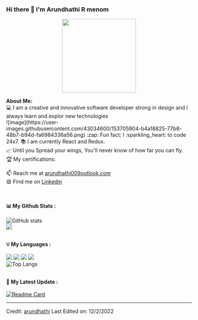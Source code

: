 ### Hi there 👋 I'm Arundhathi R menom


    
<p align="center">
    <img width="200" src="https://camo.githubusercontent.com/6f5e3ead776bc722fbfc3da2c8b1454a7a5f27a07b34c0ced075f90a6c25a3be/68747470733a2f2f6d69726f2e6d656469756d2e636f6d2f6d61782f313630302f302a4b32574c4d5445784c79696461374f522e676966">
</p>

<div>
<strong>About Me:</strong><br>
💻 I am a creative and innovative software developer strong in design and I always learn and explor new technologies<br>
  ![image](https://user-images.githubusercontent.com/43034600/153705904-b4a18825-77b8-48b7-b94d-fa6984336a56.png)
  :zap: Fun fact: I :sparkling_heart: to code 24x7.
📚 I am currently React and Redux.<br>
📈 Until you Spread your wings, You'll never know of how far you can fly.<br>
🏆 My certifications: 

📫 Reach me at <a href="mailto:arundhathi009@outlook.com">arundhathi009outlook.com</a><br>
😄 Find me on <a href="https://www.linkedin.com/in/arundhathi6/">Linkedin</a><br><br><br>

<strong>📊 My Github Stats :</strong><br><br>
![GitHub stats](https://github-readme-stats.vercel.app/api?username=Kathryn-Jie&show_icons=true&count_private=true&include_all_commits=true&theme=radical)<br>
<img align="center" src="https://github-readme-streak-stats.herokuapp.com/?user=Kathryn-Jie&theme=radical&hide_border=true"/><br><br>

<strong>💡 My Languages :</strong><br><br>
<img src="https://img.shields.io/badge/-R-lightgrey?style=plastic"/>
<img src="https://img.shields.io/badge/-HTML-lightgrey?style=plastic"/>
<img src="https://img.shields.io/badge/-CSS-lightgrey?style=plastic"/>
<img src="https://img.shields.io/badge/-C++-lightgrey?style=plastic"/><br>
![Top Langs](https://github-readme-stats.vercel.app/api/top-langs/?username=arundhathi6&langs_count_private=true&theme=radical&card_width=445)<br><br>

<strong>🚀 My Latest Update :</strong><br><br>
[![Readme Card](https://github-readme-stats.vercel.app/api/pin/?username=arundhathi6&repo=arundhathi6&theme=radical)](https://github.com/Kathryn-Jie/Kathryn-Jie)
</div>

------
Credit: [arundhathi](https://github.com/arundhathi6)
Last Edited on: 12/2/2022

